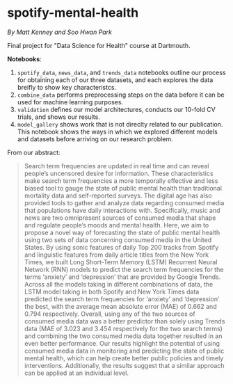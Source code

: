 # spotify-mental-health
*By Matt Kenney and Soo Hwan Park*

Final project for "Data Science for Health" course at Dartmouth.


**Notebooks**:
1. `spotify_data`, `news_data`, and `trends_data` notebooks outline our process for obtaining each of our three datasets, and each explores the data breifly to show key characteristcs.
2. `combine_data` performs preprocessing steps on the data before it can be used for machine learning purposes.
3. `validation` defines our model architectures, conducts our 10-fold CV trials, and shows our results.
4. `model_gallery` shows work that is not direclty related to our publication. This notebook shows the ways in which we explored different models and datasets before arriving on our research problem.

From our abstract:
>Search term frequencies are updated in real time and can reveal people’s uncensored desire for information. These characteristics make search term frequencies a more temporally effective and less biased tool to gauge the state of public mental health than traditional mortality data and self-reported surveys. The digital age has also provided tools to gather and analyze data regarding consumed media that populations have daily interactions with. Specifically, music and news are two omnipresent sources of consumed media that shape and regulate people’s moods and mental health. Here, we aim to propose a novel way of forecasting the state of public mental health using two sets of data concerning consumed media in the United States. By using sonic features of daily Top 200 tracks from Spotify and linguistic features from daily article titles from the New York Times, we built Long Short-Term Memory (LSTM) Recurrent Neural Network (RNN) models to predict the search term frequencies for the terms ‘anxiety’ and ‘depression’ that are provided by Google Trends. Across all the models taking in different combinations of data, the LSTM model taking in both Spotify and New York Times data predicted the search term frequencies for ‘anxiety’ and ‘depression’ the best, with the average mean absolute error (MAE) of 0.662 and 0.794 respectively. Overall, using any of the two sources of consumed media data was a better predictor than solely using Trends data (MAE of 3.023 and 3.454 respectively for the two search terms) and combining the two consumed media data together resulted in an even better performance. Our results highlight the potential of using  consumed media data in monitoring and predicting the state of public mental health, which can help create better public policies and timely interventions. Additionally, the results suggest that a similar approach can be applied at an individual level.
